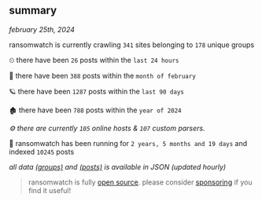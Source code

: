 
## summary
_february 25th, 2024_

ransomwatch is currently crawling `341` sites belonging to `178` unique groups

⏲ there have been `26` posts within the `last 24 hours`

🦈 there have been `388` posts within the `month of february`

🪐 there have been `1287` posts within the `last 90 days`

🏚 there have been `788` posts within the `year of 2024`

_⚙️ there are currently `105` online hosts & `107` custom parsers._

🦕 ransomwatch has been running for `2 years, 5 months and 19 days` and indexed `10245` posts

_all data  [(groups)](http://ransomwhat.telemetry.ltd/groups) and [(posts)](http://ransomwhat.telemetry.ltd/posts) is available in JSON (updated hourly)_

> ransomwatch is fully [open source](https://github.com/joshhighet/ransomwatch#ransomwatch--). please consider [sponsoring](https://github.com/sponsors/joshhighet) if you find it useful!
